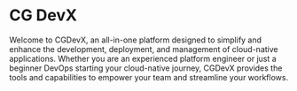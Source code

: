 # CG DevX

Welcome to CGDevX, an all-in-one platform designed to simplify and enhance the development, deployment, and management of cloud-native applications. Whether you are an experienced platform engineer or just a beginner DevOps starting your cloud-native journey, CGDevX provides the tools and capabilities to empower your team and streamline your workflows.